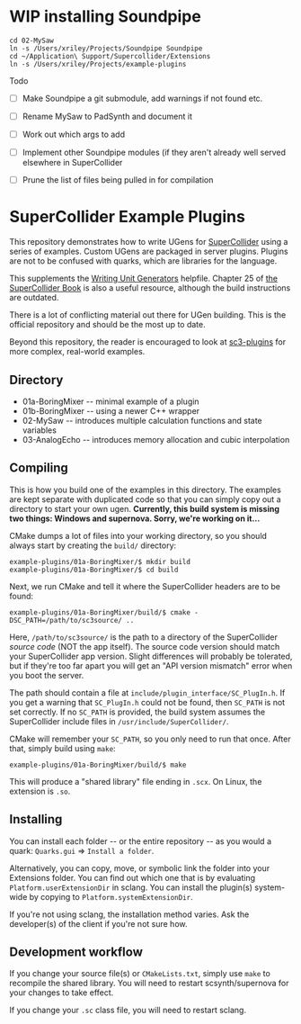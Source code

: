 # WIP installing Soundpipe

```
cd 02-MySaw
ln -s /Users/xriley/Projects/Soundpipe Soundpipe
cd ~/Application\ Support/Supercollider/Extensions
ln -s /Users/xriley/Projects/example-plugins
```

Todo

-[ ] Make Soundpipe a git submodule, add warnings if not found etc.
-[ ] Rename MySaw to PadSynth and document it
-[ ] Work out which args to add
-[ ] Implement other Soundpipe modules (if they aren't already well served elsewhere in SuperCollider
-[ ] Prune the list of files being pulled in for compilation


# SuperCollider Example Plugins

This repository demonstrates how to write UGens for [SuperCollider](https://github.com/supercollider/supercollider) using a series of examples. Custom UGens are packaged in server plugins. Plugins are not to be confused with quarks, which are libraries for the language.

This supplements the [Writing Unit Generators](http://doc.sccode.org/Guides/WritingUGens.html) helpfile. Chapter 25 of [the SuperCollider Book](http://www.supercolliderbook.net/) is also a useful resource, although the build instructions are outdated.

There is a lot of conflicting material out there for UGen building. This is the official repository and should be the most up to date.

Beyond this repository, the reader is encouraged to look at [sc3-plugins](https://github.com/supercollider/sc3-plugins) for more complex, real-world examples.

## Directory

- 01a-BoringMixer -- minimal example of a plugin
- 01b-BoringMixer -- using a newer C++ wrapper
- 02-MySaw -- introduces multiple calculation functions and state variables
- 03-AnalogEcho -- introduces memory allocation and cubic interpolation

## Compiling

This is how you build one of the examples in this directory. The examples are kept separate with duplicated code so that you can simply copy out a directory to start your own ugen. **Currently, this build system is missing two things: Windows and supernova. Sorry, we're working on it...**

CMake dumps a lot of files into your working directory, so you should always start by creating the `build/` directory:

```shell
example-plugins/01a-BoringMixer/$ mkdir build
example-plugins/01a-BoringMixer/$ cd build
```

Next, we run CMake and tell it where the SuperCollider headers are to be found:

```shell
example-plugins/01a-BoringMixer/build/$ cmake -DSC_PATH=/path/to/sc3source/ ..
```

Here, `/path/to/sc3source/` is the path to a directory of the SuperCollider *source code* (NOT the app itself). The source code version should match your SuperCollider app version. Slight differences will probably be tolerated, but if they're too far apart you will get an "API version mismatch" error when you boot the server.

The path should contain a file at `include/plugin_interface/SC_PlugIn.h`. If you get a warning that `SC_PlugIn.h` could not be found, then `SC_PATH` is not set correctly. If no `SC_PATH` is provided, the build system assumes the SuperCollider include files in `/usr/include/SuperCollider/`.

CMake will remember your `SC_PATH`, so you only need to run that once. After that, simply build using `make`:

```shell
example-plugins/01a-BoringMixer/build/$ make
```

This will produce a "shared library" file ending in `.scx`. On Linux, the extension is `.so`.

## Installing

You can install each folder -- or the entire repository -- as you would a quark: `Quarks.gui` => `Install a folder`.

Alternatively, you can copy, move, or symbolic link the folder into your Extensions folder. You can find out which one that is by evaluating `Platform.userExtensionDir` in sclang. You can install the plugin(s) system-wide by copying to `Platform.systemExtensionDir`.

If you're not using sclang, the installation method varies. Ask the developer(s) of the client if you're not sure how.

## Development workflow

If you change your source file(s) or `CMakeLists.txt`, simply use `make` to recompile the shared library. You will need to restart scsynth/supernova for your changes to take effect.

If you change your `.sc` class file, you will need to restart sclang.
